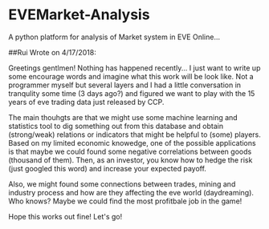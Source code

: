 # EVEMarket-Analysis
A python platform for analysis of Market system in EVE Online...

##Rui Wrote on 4/17/2018:

Greetings gentlmen! Nothing has happened recently... I just want to write up some encourage words and imagine what this work will be look like.
Not a programmer myself but several layers and I had a little conversation in tranqulity some time (3 days ago?) and figured we want to play with the 15 years of eve trading data just released by CCP. 

The main thouhgts are that we might use some machine learning and statistics tool to dig something out from this database and obtain (strong/weak) relations or indicators that might be helpful to (some) players.
Based on my limited economic knowedge, one of the possible applications is that maybe we could found some negative correlations between goods (thousand of them). Then, as an investor, you know how to hedge the risk (just googled this word) and increase your expected payoff.

Also, we might found some connections between trades, mining and industry process and how are they affecting the eve world (daydreaming). Who knows? Maybe we could find the most profitbale job in the game!

Hope this works out fine! Let's go!
